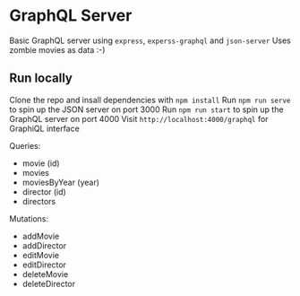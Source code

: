 # GraphQL Server

Basic GraphQL server using `express`, `experss-graphql` and `json-server`
Uses zombie movies as data :-)

## Run locally

Clone the repo and insall dependencies with `npm install`
Run `npm run serve` to spin up the JSON server on port 3000
Run `npm run start` to spin up the GraphQL server on port 4000
Visit `http://localhost:4000/graphql` for GraphiQL interface

Queries:
- movie (id)
- movies 
- moviesByYear (year)
- director (id)
- directors 

Mutations:
- addMovie
- addDirector
- editMovie
- editDirector
- deleteMovie
- deleteDirector
